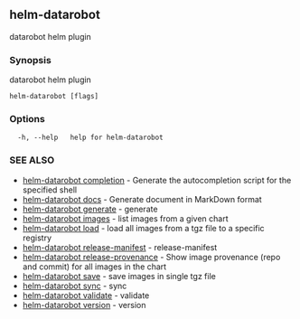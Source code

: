 ## helm-datarobot

datarobot helm plugin

### Synopsis

datarobot helm plugin

```
helm-datarobot [flags]
```

### Options

```
  -h, --help   help for helm-datarobot
```

### SEE ALSO

* [helm-datarobot completion](helm-datarobot_completion.md)	 - Generate the autocompletion script for the specified shell
* [helm-datarobot docs](helm-datarobot_docs.md)	 - Generate document in MarkDown format
* [helm-datarobot generate](helm-datarobot_generate.md)	 - generate
* [helm-datarobot images](helm-datarobot_images.md)	 - list images from a given chart
* [helm-datarobot load](helm-datarobot_load.md)	 - load all images from a tgz file to a specific registry
* [helm-datarobot release-manifest](helm-datarobot_release-manifest.md)	 - release-manifest
* [helm-datarobot release-provenance](helm-datarobot_release-provenance.md)	 - Show image provenance (repo and commit) for all images in the chart
* [helm-datarobot save](helm-datarobot_save.md)	 - save images in single tgz file
* [helm-datarobot sync](helm-datarobot_sync.md)	 - sync
* [helm-datarobot validate](helm-datarobot_validate.md)	 - validate
* [helm-datarobot version](helm-datarobot_version.md)	 - version

